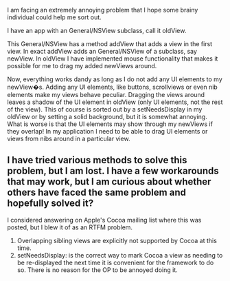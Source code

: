 I am facing an extremely annoying problem that I hope some brainy individual could help me sort out.

I have an app with an General/NSView subclass, call it oldView.

This General/NSView has a method addView that adds a view in the first view. In exact addView adds an General/NSView of a subclass, say newView. In oldView I have implemented mouse functionality that makes it possible for me to drag my added newViews around.

 Now, everything works dandy as long as I do not add any UI elements to my newView�s. Adding any UI elements, like buttons, scrollviews or even nib elements make my views behave peculiar. Dragging the views around leaves a shadow of the UI element in oldView (only UI elements, not the rest of the view). This of course is sorted out by a setNeedsDisplay in my oldView or by setting a solid background, but it is somewhat annoying. What is worse is that the UI elements may show through my newViews if they overlap! In my application I need to be able to drag UI elements or views from nibs around in a particular view.

I have tried various methods to solve this problem, but I am lost. I have a few workarounds that may work, but I am curious about whether others have faced the same problem and hopefully solved it?
----
I considered answering on Apple's Cocoa mailing list where this was posted, but I blew it of as an RTFM problem.
1) Overlapping sibling views are explicitly not supported by Cocoa at this time.
2) setNeedsDisplay: is the correct way to mark Cocoa a view as needing to be re-displayed the next time it is convenient for the framework to do so.  There is no reason for the OP to be annoyed doing it.